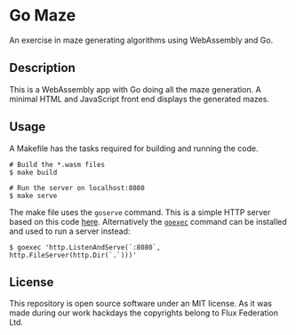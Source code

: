 # Go Maze

An exercise in maze generating algorithms using WebAssembly and Go.

## Description

This is a WebAssembly app with Go doing all the maze generation. A minimal HTML
and JavaScript front end displays the generated mazes.

## Usage

A Makefile has the tasks required for building and running the code.

```shell
# Build the *.wasm files
$ make build

# Run the server on localhost:8080
$ make serve
```

The make file uses the `goserve` command. This is a simple HTTP server based on
this code [here](https://play.golang.org/p/pZ1f5pICVbV). Alternatively the [`goexec`](https://github.com/shurcooL/goexec#goexec)
command can be installed and used to run a server instead:

```shell
$ goexec 'http.ListenAndServe(`:8080`, http.FileServer(http.Dir(`.`)))'
```

## License

This repository is open source software under an MIT license. As it was made during
our work hackdays the copyrights belong to Flux Federation Ltd.
